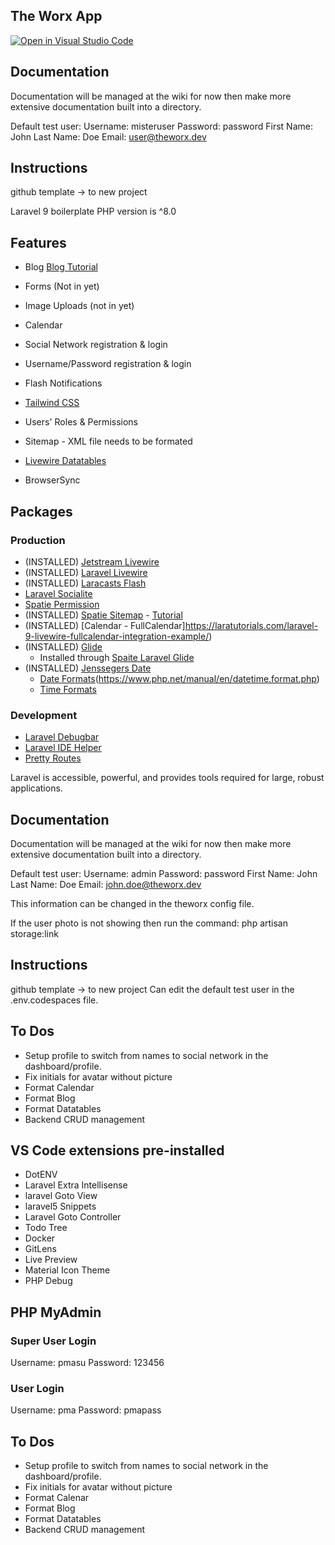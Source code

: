 ## The Worx App

[![Open in Visual Studio Code](https://open.vscode.dev/badges/open-in-vscode.svg)](https://open.vscode.dev/cynosure-networx/theworx)

## Documentation

Documentation will be managed at the wiki for now then make more extensive documentation built into a directory.

Default test user:
Username: misteruser
Password: password
First Name: John
Last Name: Doe
Email: user@theworx.dev


## Instructions

github template -> to new project

Laravel 9 boilerplate PHP version is ^8.0

## Features
- Blog [ Blog Tutorial](https://www.flowkl.com/tutorial/web-development/simple-blog-application-in-laravel-7/)
- Forms (Not in yet)
- Image Uploads (not in yet)

- Calendar
- Social Network registration & login
- Username/Password registration & login
- Flash Notifications
- [Tailwind CSS](https://tailwindcss.com/)
- Users' Roles & Permissions
- Sitemap - XML file needs to be formated
- [Livewire Datatables](https://laravel-livewire.com/screencasts/s7-intro)
- BrowserSync



## Packages
### Production
- (INSTALLED) [Jetstream Livewire](https://jetstream.laravel.com/2.x/stacks/livewire.html)
- (INSTALLED) [Laravel Livewire](https://laravel-livewire.com/)
- (INSTALLED) [Laracasts Flash](https://github.com/laracasts/flash)
- [Laravel Socialite](https://laravel.com/docs/9.x/socialite)
- [Spatie Permission](https://spatie.be/docs/laravel-permission/v5/introduction)
- (INSTALLED) [Spatie Sitemap](https://github.com/spatie/laravel-sitemap) - [Tutorial](https://onlinewebtutorblog.com/laravel-8-sitemap-generator-package-tutorial/)
- (INSTALLED) [Calendar - FullCalendar]https://laratutorials.com/laravel-9-livewire-fullcalendar-integration-example/)
- (INSTALLED) [Glide](https://glide.thephpleague.com/)
    - Installed through [Spaite Laravel Glide](https://github.com/spatie/laravel-glide)
- (INSTALLED)  [Jenssegers Date](https://github.com/jenssegers/date)
    - [Date Formats](https://www.php.net/manual/en/datetime.formats.date.php)(https://www.php.net/manual/en/datetime.format.php)
    -  [Time Formats](https://www.php.net/manual/en/datetime.formats.time.php)

### Development
- [Laravel Debugbar](https://github.com/barryvdh/laravel-debugbar)
- [Laravel IDE Helper](https://github.com/barryvdh/laravel-ide-helper)
- [Pretty Routes](https://github.com/garygreen/pretty-routes)

Laravel is accessible, powerful, and provides tools required for large, robust applications.

## Documentation

Documentation will be managed at the wiki for now then make more extensive documentation built into a directory.

Default test user:
Username: admin
Password: password
First Name: John
Last Name: Doe
Email: john.doe@theworx.dev

This information can be changed in the theworx config file.

If the user photo is not showing then run the command: php artisan storage:link

## Instructions

github template -> to new project
Can edit the default test user in the .env.codespaces file.

## To Dos

- Setup profile to switch from names to social network in the dashboard/profile.
- Fix initials for avatar without picture
- Format Calendar
- Format Blog
- Format Datatables
- Backend CRUD management

## VS Code extensions pre-installed
- DotENV
- Laravel Extra Intellisense
- laravel Goto View
- laravel5 Snippets
- Laravel Goto Controller
- Todo Tree
- Docker
- GitLens
- Live Preview
- Material Icon Theme
- PHP Debug


## PHP MyAdmin
### Super User Login
Username: pmasu
Password: 123456

### User Login
Username: pma
Password: pmapass


## To Dos

- Setup profile to switch from names to social network in the dashboard/profile.
- Fix initials for avatar without picture
- Format Calenar
- Format Blog
- Format Datatables
- Backend CRUD management
